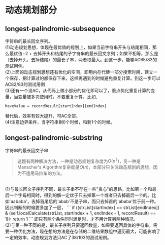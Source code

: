 # 动态规划部分

## longest-palindromic-subsequence
字符串的最长回文序列。
<br>
(1)动态规划思想，体现在最优值的规划上，如果当前字符串开头与结尾相同，那么最优值=2 + 去掉开头和结尾的子字符串的最长回文序列；如果不相等，那么是（去掉开头，去掉结尾）的最长子串，两者取最大。到这一步，能够AC65/83的测试用例。
<br>
(2)上面的动态规划思想还有优化的空间，即用内存代替一部分搜索时间，建立一个保存，把计算过的都保存下来，这样再遇到的时候避免重复计算。到这一步可以AC82/83的测试用例
<br>
(3)还有一个没AC，从代码上做小部分的优化即可以了，重点优化重复计算的变量，当变量被多次使用时，不要重复计算，比如,
```
haveValue = recordResult[startIndex][endIndex]
```
替代后，效率有较大提升，可AC全部。
<br>
(4)注意边界条件，当字符串剩0个时候，和剩1个的时候。
<br>

## longest-palindromic-substring
字符串的最长回文子串
<br>
>这题有两种解决方法，一种是动态规划复杂度为$O(n^2)$，另一种是Manacher's Algorithm复杂度是$O(n)$，本部分只关注动态规划的思想，因为不适用马拉车的方法。
<br>
(1)与最长回文子序列不同，最长子串不存在一些"贪心"的思路，比如第一个和最后一个字母相同时，得到的解一定优于只去掉第一个或者只去掉最后一个的。比如'aababa'，去掉首尾后的'abab'不是子串，而只去掉首的'ababa'优于前一种。因此判断的时候要多加了一层，
```
if ((strList[startIndex] == strList[endIndex]) & (self.localCalculate(strList, startIndex + 1, endIndex - 1, recordResult) == 1)):
return 1
```
即只有两个条件同时满足时，才不用计算另两种情况。
<br>
(2)与第一种不同的是，最长子序列只要返回数量，如果要返回具体的字符串，需要一种优化方法，现在想的方法是在存储的二维结果数组中遍历最大，可能影响了一定的效率，动态规划方法只AC了38/103的测试用例。
<br>



